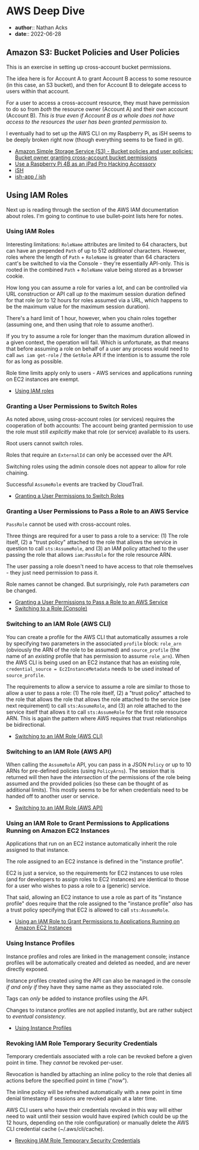 # AWS Deep Dive

* **author**:: Nathan Acks  
* **date**:: 2022-06-28

## Amazon S3: Bucket Policies and User Policies

This is an exercise in setting up cross-account bucket permissions.

The idea here is for Account A to grant Account B access to some resource (in this case, an S3 bucket), and then for Account B to delegate access to users within that account.

For a user to access a cross-account resource, they must have permission to do so from *both* the resource owner (Account A) and their own account (Account B). *This is true even if Account B as a whole does not have access to the resources the user has been granted permission to.*

I eventually had to set up the AWS CLI on my Raspberry Pi, as iSH seems to be deeply broken right now (though everything seems to be fixed in git).

* [Amazon Simple Storage Service (S3) - Bucket policies and user policies: Bucket owner granting cross-account bucket permissions](https://docs.aws.amazon.com/AmazonS3/latest/dev/example-walkthroughs-managing-access-example2.html)
* [Use a Raspberry Pi 4B as an iPad Pro Hacking Accessory](../notes/use-a-raspberry-pi-4b-as-an-ipad-pro-hacking-accessory.md)
* [iSH](http://ish.app/)
* [ish-app / ish](https://github.com/ish-app/ish)

## Using IAM Roles

Next up is reading through the section of the AWS IAM documentation about roles. I'm going to continue to use bullet-point lists here for notes.

### Using IAM Roles

Interesting limitations: `RoleName` attributes are limited to 64 characters, but can have an prepended `Path` of up to 512 *additional* characters. However, roles  where the length of `Path` + `RoleName` is greater than 64 characters cant's be switched to via the Console - they're essentially API-only. This is rooted in the combined `Path` + `RoleName` value being stored as a browser cookie.

How long you can assume a role for varies a lot, and can be controlled via URL construction or API call *up to* the maximum session duration defined for that role (or to 12 hours for roles assumed via a URL, which happens to be the maximum value for the maximum session duration).

There's a hard limit of 1 hour, however, when you chain roles together (assuming one, and then using that role to assume another).

If you try to assume a role for longer than the maximum duration allowed in a given context, the operation will fail. Which is unfortunate, as that means that before assuming a role on behalf of a user any process would need to call `aws iam get-role` / the `GetRole` API if the intention is to assume the role for as long as possible.

Role time limits apply only to users - AWS services and applications running on EC2 instances are exempt.

* [Using IAM roles](https://docs.aws.amazon.com/IAM/latest/UserGuide/id_roles_use.html)

### Granting a User Permissions to Switch Roles

As noted above, using cross-account roles (or services) requires the cooperation of both accounts: The account being granted permission to use the role must still *explicitly* make that role (or service) available to its users.

Root users cannot switch roles.

Roles that require an `ExternalId` can only be accessed over the API.

Switching roles using the admin console does not appear to allow for role chaining.

Successful `AssumeRole` events are tracked by CloudTrail.

* [Granting a User Permissions to Switch Roles](https://docs.aws.amazon.com/IAM/latest/UserGuide/id_roles_use_permissions-to-switch.html)

### Granting a User Permissions to Pass a Role to an AWS Service

`PassRole` cannot be used with cross-account roles.

Three things are required for a user to pass a role to a service: (1) The role itself, (2) a "trust policy" attached to the role that allows the service in question to call `sts:AssumeRole`, and (3) an IAM policy attached to the user passing the role that allows `iam:PassRole` for the role resource ARN.

The user passing a role doesn't need to have access to that role themselves - they just need permission to pass it.

Role names cannot be changed. But surprisingly, role `Path` parameters *can* be changed.

* [Granting a User Permissions to Pass a Role to an AWS Service](https://docs.aws.amazon.com/IAM/latest/UserGuide/id_roles_use_passrole.html)
* [Switching to a Role (Console)](https://docs.aws.amazon.com/IAM/latest/UserGuide/id_roles_use_switch-role-console.html)

### Switching to an IAM Role (AWS CLI)

You can create a profile for the AWS CLI that automatically assumes a role by specifying two parameters in the associated `profile` block: `role_arn` (obviously the ARN of the role to be assumed) and `source_profile` (the name of an *existing* profile that has permission to assume `role_arn`). When the AWS CLI is being used on an EC2 instance that has an existing role, `credential_source = Ec2InstanceMetadata` needs to be used instead of `source_profile`.

The requirements to allow a service to assume a role are similar to those to allow a user to pass a role: (1) The role itself, (2) a "trust policy" attached to the role that allows the role that allows the role attached to the service (see next requirement) to call `sts:AssumeRole`, and (3) an role attached to the service itself that allows it to call `sts:AssumeRole` for the first role resource ARN. This is again the pattern where AWS requires that trust relationships be bidirectional.

* [Switching to an IAM Role (AWS CLI)](https://docs.aws.amazon.com/IAM/latest/UserGuide/id_roles_use_switch-role-cli.html)

### Switching to an IAM Role (AWS API)

When calling the `AssumeRole` API, you can pass in a JSON `Policy` or up to 10 ARNs for pre-defined policies (using `PolicyArns`). The session that is returned will then have the *intersection* of the permissions of the role being assumed and the provided policies (so these can be thought of as additional limits). This mostly seems to be for when credentials need to be handed off to another user or service.

* [Switching to an IAM Role (AWS API)](https://docs.aws.amazon.com/IAM/latest/UserGuide/id_roles_use_switch-role-api.html)

### Using an IAM Role to Grant Permissions to Applications Running on Amazon EC2 Instances

Applications that run on an EC2 instance automatically inherit the role assigned to that instance.

The role assigned to an EC2 instance is defined in the "instance profile".

EC2 is just a service, so the requirements for EC2 instances to use roles (and for developers to assign roles to EC2 instances) are identical to those for a user who wishes to pass a role to a (generic) service.

That said, allowing an EC2 instance to use a role as part of its "instance profile" does require that the role assigned to the "instance profile" *also* has a trust policy specifying that EC2 is allowed to call `sts:AssumeRole`.

* [Using an IAM Role to Grant Permissions to Applications Running on Amazon EC2 Instances](https://docs.aws.amazon.com/IAM/latest/UserGuide/id_roles_use_switch-role-ec2.html)

### Using Instance Profiles

Instance profiles and roles are linked in the management console; instance profiles will be automatically created and deleted as needed, and are never directly exposed.

Instance profiles created using the API can also be managed in the console *if and only if* they have they same name as they associated role.

Tags can *only* be added to instance profiles using the API.

Changes to instance profiles are not applied instantly, but are rather subject to *eventual consistency*.

* [Using Instance Profiles](https://docs.aws.amazon.com/IAM/latest/UserGuide/id_roles_use_switch-role-ec2_instance-profiles.html)

### Revoking IAM Role Temporary Security Credentials

Temporary credentials associated with a role can be revoked before a given point in time. They *cannot* be revoked per-user.

Revocation is handled by attaching an inline policy to the role that denies all actions before the specified point in time ("now").

The inline policy will be refreshed automatically with a new point in time denial timestamp if sessions are revoked again at a later time.

AWS CLI users who have their credentials revoked in this way will either need to wait until their session would have expired (which could be up the 12 hours, depending on the role configuration) or manually delete the AWS CLI credential cache (~/.aws/cli/cache).

* [Revoking IAM Role Temporary Security Credentials](https://docs.aws.amazon.com/IAM/latest/UserGuide/id_roles_use_revoke-sessions.html)
